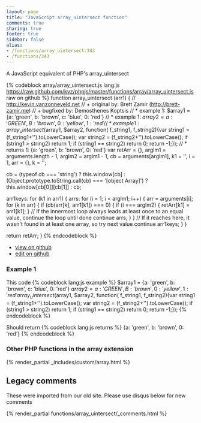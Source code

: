 ```yaml
---
layout: page
title: "JavaScript array_uintersect function"
comments: true
sharing: true
footer: true
sidebar: false
alias:
- /functions/array_uintersect:343
- /functions/343
---
```

<!-- Generated by Rakefile:build -->
A JavaScript equivalent of PHP's array_uintersect

{% codeblock array/array_uintersect.js lang:js https://raw.github.com/kvz/phpjs/master/functions/array/array_uintersect.js raw on github %}
function array_uintersect (arr1) {
  // http://kevin.vanzonneveld.net
  // +   original by: Brett Zamir (http://brett-zamir.me)
  // +   bugfixed by: Demosthenes Koptsis
  // *     example 1: $array1 = {a: 'green', b: 'brown', c: 'blue', 0: 'red'}
  // *     example 1: $array2 = {a: 'GREEN', B: 'brown', 0: 'yellow', 1: 'red'}
  // *     example 1: array_uintersect($array1, $array2, function( f_string1, f_string2){var string1 = (f_string1+'').toLowerCase(); var string2 = (f_string2+'').toLowerCase(); if (string1 > string2) return 1; if (string1 == string2) return 0; return -1;});
  // *     returns 1: {a: 'green', b: 'brown', 0: 'red'}
  var retArr = {},
    arglm1 = arguments.length - 1,
    arglm2 = arglm1 - 1,
    cb = arguments[arglm1],
    k1 = '',
    i = 1,
    arr = {},
    k = '';

  cb = (typeof cb === 'string') ? this.window[cb] : (Object.prototype.toString.call(cb) === '[object Array]') ? this.window[cb[0]][cb[1]] : cb;

  arr1keys: for (k1 in arr1) {
    arrs: for (i = 1; i < arglm1; i++) {
      arr = arguments[i];
      for (k in arr) {
        if (cb(arr[k], arr1[k1]) === 0) {
          if (i === arglm2) {
            retArr[k1] = arr1[k1];
          }
          // If the innermost loop always leads at least once to an equal value, continue the loop until done
          continue arrs;
        }
      }
      // If it reaches here, it wasn't found in at least one array, so try next value
      continue arr1keys;
    }
  }

  return retArr;
}
{% endcodeblock %}

 - [view on github](https://github.com/kvz/phpjs/blob/master/functions/array/array_uintersect.js)
 - [edit on github](https://github.com/kvz/phpjs/edit/master/functions/array/array_uintersect.js)

### Example 1
This code
{% codeblock lang:js example %}
$array1 = {a: 'green', b: 'brown', c: 'blue', 0: 'red'}
$array2 = {a: 'GREEN', B: 'brown', 0: 'yellow', 1: 'red'}
array_uintersect($array1, $array2, function( f_string1, f_string2){var string1 = (f_string1+'').toLowerCase(); var string2 = (f_string2+'').toLowerCase(); if (string1 > string2) return 1; if (string1 == string2) return 0; return -1;});
{% endcodeblock %}

Should return
{% codeblock lang:js returns %}
{a: 'green', b: 'brown', 0: 'red'}
{% endcodeblock %}


### Other PHP functions in the array extension
{% render_partial _includes/custom/array.html %}
## Legacy comments
These were imported from our old site. Please use disqus below for new comments
<div style="overflow-y: scroll; max-height: 500px;">
{% render_partial functions/array_uintersect/_comments.html %}
</div>
